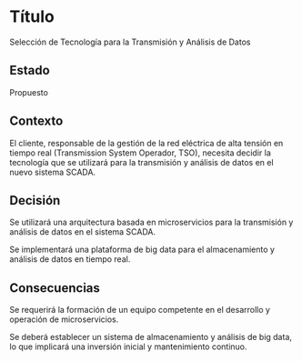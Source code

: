 # Título
Selección de Tecnología para la Transmisión y Análisis de Datos

## Estado
Propuesto

## Contexto
El cliente, responsable de la gestión de la red eléctrica de alta tensión en tiempo real (Transmission System Operador, TSO), necesita decidir la tecnología que se utilizará para la transmisión y análisis de datos en el nuevo sistema SCADA.

## Decisión
Se utilizará una arquitectura basada en microservicios para la transmisión y análisis de datos en el sistema SCADA.

Se implementará una plataforma de big data para el almacenamiento y análisis de datos en tiempo real.

## Consecuencias
Se requerirá la formación de un equipo competente en el desarrollo y operación de microservicios.

Se deberá establecer un sistema de almacenamiento y análisis de big data, lo que implicará una inversión inicial y mantenimiento continuo.
